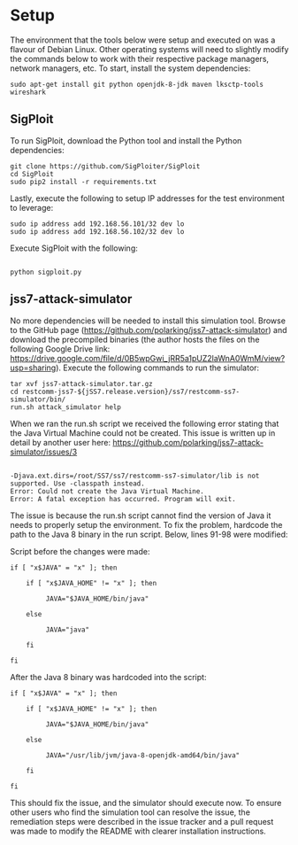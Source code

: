 # Setup
The environment that the tools below were setup and executed on was a flavour of Debian Linux. Other operating systems will need to slightly modify the commands below to work with their respective package managers, network managers, etc.
To start, install the system dependencies:

```
sudo apt-get install git python openjdk-8-jdk maven lksctp-tools wireshark
```

## SigPloit

To run SigPloit, download the Python tool and install the Python dependencies:

```
git clone https://github.com/SigPloiter/SigPloit
cd SigPloit
sudo pip2 install -r requirements.txt

```

Lastly, execute the following to setup IP addresses for the test environment to leverage:

```
sudo ip address add 192.168.56.101/32 dev lo
sudo ip address add 192.168.56.102/32 dev lo

```

Execute SigPloit with the following:

```

python sigploit.py

```

## jss7-attack-simulator

No more dependencies will be needed to install this simulation tool. Browse to the GitHub page (https://github.com/polarking/jss7-attack-simulator) and download the precompiled binaries (the author hosts the files on the following Google Drive link: https://drive.google.com/file/d/0B5wpGwi_jRR5a1pUZ2laWnA0WmM/view?usp=sharing). Execute the following commands to run the simulator:

```
tar xvf jss7-attack-simulator.tar.gz
cd restcomm-jss7-${jSS7.release.version}/ss7/restcomm-ss7-simulator/bin/
run.sh attack_simulator help

```

When we ran the run.sh script we received the following error stating that the Java Virtual Machine could not be created. This issue is written up in detail by another user here: https://github.com/polarking/jss7-attack-simulator/issues/3

```

-Djava.ext.dirs=/root/SS7/ss7/restcomm-ss7-simulator/lib is not supported. Use -classpath instead.
Error: Could not create the Java Virtual Machine.
Error: A fatal exception has occurred. Program will exit.

```

The issue is because the run.sh script cannot find the version of Java it needs to properly setup the environment. To fix the problem, hardcode the path to the Java 8 binary in the run script. Below, lines 91-98 were modified:

Script before the changes were made:

```
if [ "x$JAVA" = "x" ]; then

    if [ "x$JAVA_HOME" != "x" ]; then

         JAVA="$JAVA_HOME/bin/java"

    else

         JAVA="java"

    fi

fi

```

After the Java 8 binary was hardcoded into the script:

```
if [ "x$JAVA" = "x" ]; then

    if [ "x$JAVA_HOME" != "x" ]; then

         JAVA="$JAVA_HOME/bin/java"

    else

         JAVA="/usr/lib/jvm/java-8-openjdk-amd64/bin/java"

    fi

fi

```

This should fix the issue, and the simulator should execute now. To ensure other users who find the simulation tool can resolve the issue, the remediation steps were described in the issue tracker and a pull request was made to modify the README with clearer installation instructions.
